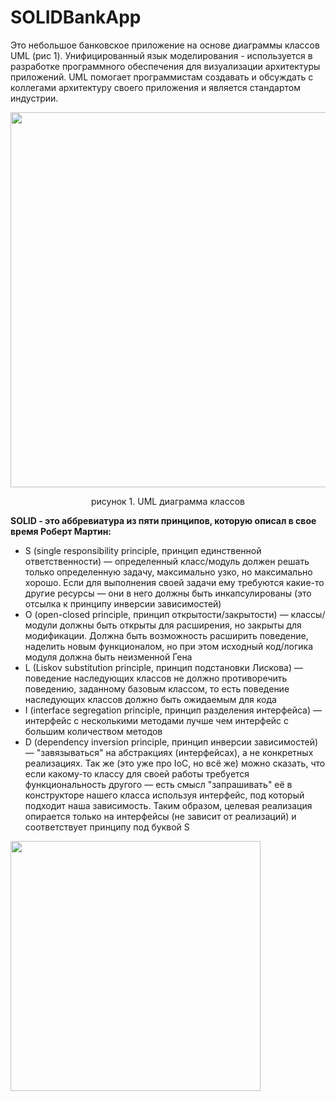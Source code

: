 
# SOLIDBankApp
<p> Это небольшое банковское приложение на основе диаграммы классов UML (рис 1). Унифицированный язык моделирования - используется в разработке программного обеспечения для визуализации архитектуры приложений. UML помогает программистам создавать и обсуждать с коллегами архитектуру своего приложения и является стандартом индустрии.
<p align="center">
<img  src="https://ucarecdn.com/9c83ab15-eac1-4e21-85a2-ca2770fc2d90/"  width="600"/>
</p>
<p align="center">рисунок 1. UML диаграмма классов</p> 
<p><b>SOLID - это аббревиатура из пяти принципов, которую описал в свое время Роберт Мартин:</b></p>


 <ul>
    <li>S (single responsibility principle, принцип единственной ответственности) — определенный класс/модуль должен решать только определенную задачу, максимально узко, но максимально хорошо. Если для выполнения своей задачи ему требуются какие-то другие ресурсы — они в него должны быть инкапсулированы (это отсылка к принципу инверсии зависимостей)</li>
    <li>O (open-closed principle, принцип открытости/закрытости) — классы/модули должны быть открыты для расширения, но закрыты для модификации. Должна быть возможность расширить поведение, наделить новым функционалом, но при этом исходный код/логика модуля должна быть неизменной Гена</li>
    <li>L (Liskov substitution principle, принцип подстановки Лискова) — поведение наследующих классов не должно противоречить поведению, заданному базовым классом, то есть поведение наследующих классов должно быть ожидаемым для кода</li>
    <li>I (interface segregation principle, принцип разделения интерфейса) — интерфейс с несколькими методами лучше чем интерфейс с большим количеством методов</li>
    <li>D (dependency inversion principle, принцип инверсии зависимостей) — "завязываться" на абстракциях (интерфейсах), а не конкретных реализациях. Так же (это уже про IoC, но всё же) можно сказать, что если какому-то классу для своей работы требуется функциональность другого — есть смысл "запрашивать" её в конструкторе нашего класса используя интерфейс, под который подходит наша зависимость. Таким образом, целевая реализация опирается только на интерфейсы (не зависит от реализаций) и соответствует принципу под буквой S</li>
  </ul>
<img  src="https://github.com/user-attachments/assets/79d1be3b-1669-4b45-a1e7-efc432e4c3c6" width="400"/>
